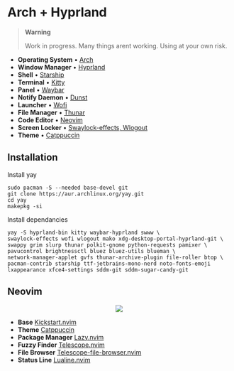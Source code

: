# Arch + Hyprland

> **Warning** 
>
> Work in progress. Many things arent working. Using at your own risk.

* **Operating System** • [Arch ](https://archlinux.org/)
* **Window Manager** • [Hyprland ](https://github.com/hyprwm/Hyprland)
* **Shell** • [Starship ](https://github.com/starship/starship)
* **Terminal** • [Kitty ](https://github.com/kovidgoyal/kitty)
* **Panel** • [Waybar ](https://aur.archlinux.org/packages/waybar-hyprland-git)
* **Notify Daemon** • [Dunst ](https://github.com/dunst-project/dunst)
* **Launcher** • [Wofi ](https://hg.sr.ht/~scoopta/wofi)
* **File Manager** • [Thunar ](https://github.com/xfce-mirror/thunar)
* **Code Editor** • [Neovim ](https://github.com/neovim/neovim)
* **Screen Locker** • [Swaylock-effects, ](https://github.com/mortie/swaylock-effects) [Wlogout ](https://github.com/ArtsyMacaw/wlogout)
* **Theme** • [Catppuccin ](https://github.com/catppuccin/catppuccin)

## Installation

Install yay
```
sudo pacman -S --needed base-devel git
git clone https://aur.archlinux.org/yay.git
cd yay
makepkg -si
```

Install dependancies
```
yay -S hyprland-bin kitty waybar-hyprland swww \ 
swaylock-effects wofi wlogout mako xdg-desktop-portal-hyprland-git \
swappy grim slurp thunar polkit-gnome python-requests pamixer \
pavucontrol brightnessctl bluez bluez-utils blueman \
network-manager-applet gvfs thunar-archive-plugin file-roller btop \
pacman-contrib starship ttf-jetbrains-mono-nerd noto-fonts-emoji 
lxappearance xfce4-settings sddm-git sddm-sugar-candy-git
```


## Neovim

<p align="center">
    <img src="https://user-images.githubusercontent.com/1995501/233722112-75654b2b-e003-47c5-8d1a-f43b1131c61d.png">
</p>

* **Base** [Kickstart.nvim ](https://github.com/nvim-lua/kickstart.nvim)
* **Theme** [Catppuccin ](https://github.com/catppuccin/nvim)
* **Package Manager** [Lazy.nvim ](https://github.com/folke/lazy.nvi21m)
* **Fuzzy Finder** [Telescope.nvim ](https://github.com/nvim-telescope/telescope.nvim)
* **File Browser** [Telescope-file-browser.nvim](https://github.com/nvim-telescope/telescope-file-browser.nvim)
* **Status Line** [Lualine.nvim ](https://github.com/nvim-lualine/lualine.nvim)


